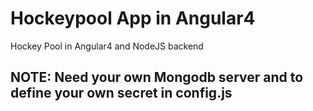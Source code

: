 # Hockeypool App in Angular4
Hockey Pool in Angular4 and NodeJS backend

## NOTE: Need your own Mongodb server and to define your own secret in config.js
